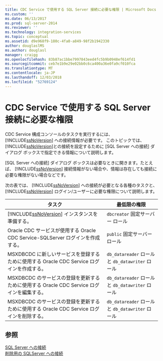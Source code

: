 ```yaml
---
title: CDC Service で使用する SQL Server 接続に必要な権限 | Microsoft Docs
ms.custom: ''
ms.date: 06/13/2017
ms.prod: sql-server-2014
ms.reviewer: ''
ms.technology: integration-services
ms.topic: conceptual
ms.assetid: d9e968f9-180c-4fa0-a849-98f2b1942330
author: douglaslMS
ms.author: douglasl
manager: craigg
ms.openlocfilehash: 83b87ac1bbe7997843eed4fc5b9b0948ef614fd1
ms.sourcegitcommit: ceb7e1b9e29e02bb0c6ca400a36e0fa9cf010fca
ms.translationtype: MT
ms.contentlocale: ja-JP
ms.lasthandoff: 12/03/2018
ms.locfileid: "52769124"
---
```

# <a name="sql-server-connection-required-permissions-for-the-cdc-service"></a>CDC Service で使用する SQL Server 接続に必要な権限
  CDC Service 構成コンソールのタスクを実行するには、 [!INCLUDE[ssNoVersion](../../includes/ssnoversion-md.md)] への接続情報が必要です。 このトピックでは、 [!INCLUDE[ssNoVersion](../../includes/ssnoversion-md.md)]との接続を設定するために [SQL Server への接続] ダイアログ ボックスで指定できる情報について説明します。  
  
 ‭[SQL Server への接続] ダイアログ ボックスは必要なときに開きます。たとえば、 [!INCLUDE[ssNoVersion](../../includes/ssnoversion-md.md)] 接続情報がない場合や、情報は存在しても接続に必要な権限がない場合などです。  
  
 次の表では、 [!INCLUDE[ssNoVersion](../../includes/ssnoversion-md.md)] への接続が必要となる各種のタスクと、 [!INCLUDE[ssNoVersion](../../includes/ssnoversion-md.md)] ログイン/ユーザーに必要な権限について説明します。  
  
|タスク|最低限の権限|  
|----------|-------------------------|  
|[!INCLUDE[ssNoVersion](../../includes/ssnoversion-md.md)] インスタンスを準備する。|`dbcreator` 固定サーバー ロール|  
|Oracle CDC サービスが使用する Oracle CDC Service-SQLServer ログインを作成する。|`public` 固定サーバー ロール|  
|MSXDBCDC に新しいサービスを登録するために使用する Oracle CDC Service ログインを作成する。|`db_datareader` ロールと `db_datawriter` ロール|  
|MSXDBCDC のサービスの登録を更新するために使用する Oracle CDC Service ログインを編集する。|`db_datareader` ロールと `db_datawriter` ロール|  
|MSXDBCDC のサービスの登録を更新するために使用する Oracle CDC Service ログインを削除する。|`db_datareader` ロールと `db_datawriter` ロール|  
  
## <a name="see-also"></a>参照  
 [SQL Server への接続](connection-to-sql-server.md)   
 [削除用の SQLServer への接続](connection-to-sql-server-for-delete.md)  
  
  
